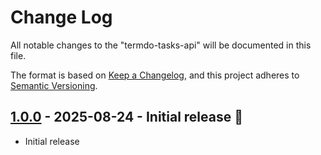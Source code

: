 # Change Log

All notable changes to the "termdo-tasks-api" will be documented in this file.

The format is based on [Keep a Changelog](https://keepachangelog.com/en/1.0.0/), and this project adheres to [Semantic Versioning](https://semver.org/spec/v2.0.0.html).

## [1.0.0] - 2025-08-24 - Initial release 🎉

- Initial release

[1.0.0]: https://github.com/termdo-inc/termdo-tasks-api/releases/tag/v1.0.0
